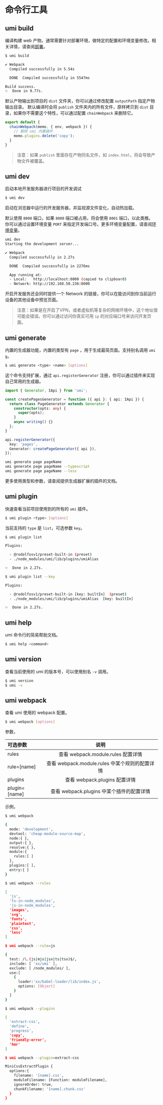 # 命令行工具

## umi build

编译构建 web 产物。通常需要针对部署环境，做特定的配置和环境变量修改。相关详情，请查阅[部署](./deployment)。

```bash
$ umi build

✔ Webpack
  Compiled successfully in 5.54s

  DONE  Compiled successfully in 5547ms

Build success.
✨  Done in 9.77s.
```

默认产物输出到项目的 `dist` 文件夹，你可以通过修改配置 `outputPath` 指定产物输出目录。
默认编译时会将 `publish` 文件夹内的所有文件，原样拷贝到 `dist` 目录，如果你不需要这个特性，可以通过配置 `chainWebpack` 来删除它。

```js
export default {
  chainWebpack(memo, { env, webpack }) {
    // 删除 umi 内置插件
    memo.plugins.delete('copy');
  }
}
```

> 注意：如果 `publish` 里面存在产物同名文件，如 `index.html`，将会导致产物文件被覆盖。

## umi dev

启动本地开发服务器进行项目的开发调试

```bash
$ umi dev
```

启动在浏览器中运行的开发服务器，并监视源文件变化，自动热加载。

默认使用 `8000` 端口，如果 `8000` 端口被占用，将会使用 `8001` 端口，以此类推。
你可以通过设置环境变量 `PORT` 来指定开发端口号。更多环境变量配置，请查阅[环境变量](/docs/env-variables)。

```bash
umi dev
Starting the development server...

✔ Webpack
  Compiled successfully in 2.27s

  DONE  Compiled successfully in 2276ms

  App running at:
  - Local:   http://localhost:8000 (copied to clipboard)
  - Network: http://192.168.50.236:8000
```

开启开发服务还会同时提供一个 Network 的链接，你可以在能访问到你当前运行设备的其他设备中预览页面。

> 注意：如果是在开启了VPN，或者虚拟机等复杂的网络环境中，这个地址很可能会错误。你可以通过访问你真实可用 `ip` 的对应端口号来访问开发页面。

## umi generate

内置的生成器功能，内置的类型有 `page` ，用于生成最简页面。支持别名调用 `umi g`。

```bash
$ umi generate <type> <name> [options]
```

这个命令支持扩展，通过 `api.registerGenerator` 注册，你可以通过插件来实现自己常用的生成器。

```ts
import { Generator, IApi } from 'umi';

const createPagesGenerator = function ({ api }: { api: IApi }) {
  return class PageGenerator extends Generator {
    constructor(opts: any) {
      super(opts);
    }
    async writing() {}
  };
}

api.registerGenerator({
  key: 'pages',
  Generator: createPageGenerator({ api }),
});
```

```bash
umi generate page pageName
umi generate page pageName --typescript
umi generate page pageName --less
```

更多使用类型和参数，请查阅提供生成器扩展的插件的文档。

## umi plugin

快速查看当前项目使用到的所有的 `umi` 插件。

```bash
$ umi plugin <type> [options]
```

当前支持的 `type` 是 `list`，可选参数 `key`。

```bash
$ umi plugin list

Plugins:

  - @rodolfosv1/preset-built-in (preset)
  - ./node_modules/umi/lib/plugins/umiAlias

✨  Done in 2.27s.
```

```bash
$ umi plugin list --key

Plugins:

  - @rodolfosv1/preset-built-in [key: builtIn]  (preset)
  - ./node_modules/umi/lib/plugins/umiAlias  [key: builtIn]

✨  Done in 2.27s.
```

## umi help

umi 命令行的简易帮助文档。

```bash
$ umi help <command>
```

## umi version

查看当前使用的 umi 的版本号，可以使用别名 `-v` 调用。

```bash
$ umi version
$ umi -v
```

## umi webpack

查看 umi 使用的 webpack 配置。

```bash
$ umi webpack [options]
```

参数，

| 可选参数 | 说明 |
|  :-  | :-:  |
| rules | 查看 webpack.module.rules 配置详情 |
| rule=[name] |  查看 webpack.module.rules 中某个规则的配置详情 |
| plugins |  查看 webpack.plugins 配置详情 |
| plugin=[name] |  查看 webpack.plugins 中某个插件的配置详情 |

示例，

```bash
$ umi webpack

{
  mode: 'development',
  devtool: 'cheap-module-source-map',
  node:{ },
  output:{ },
  resolve:{ },
  module:{
    rules:[ ]
  },
  plugins:[ ],
  entry:{ }
}

$ umi webpack --rules

[
  'js',
  'ts-in-node_modules',
  'js-in-node_modules',
  'images',
  'svg',
  'fonts',
  'plaintext',
  'css',
  'less'
]

$ umi webpack --rule=js

{
  test: /\.(js|mjs|jsx|ts|tsx)$/,
  include: [ 'xx/umi' ],
  exclude: [ /node_modules/ ],
  use:[
    {
      loader:'xx/babel-loader/lib/index.js',
      options: [Object]
    }
  ]
}

$ umi webpack --plugins

[
  'extract-css',
  'define',
  'progress',
  'copy',
  'friendly-error',
  'hmr'
]

$ umi webpack --plugin=extract-css

MiniCssExtractPlugin {
  options:{
    filename: '[name].css',
    moduleFilename: [Function: moduleFilename],
    ignoreOrder: true,
    chunkFilename: '[name].chunk.css'
  }
}
```

